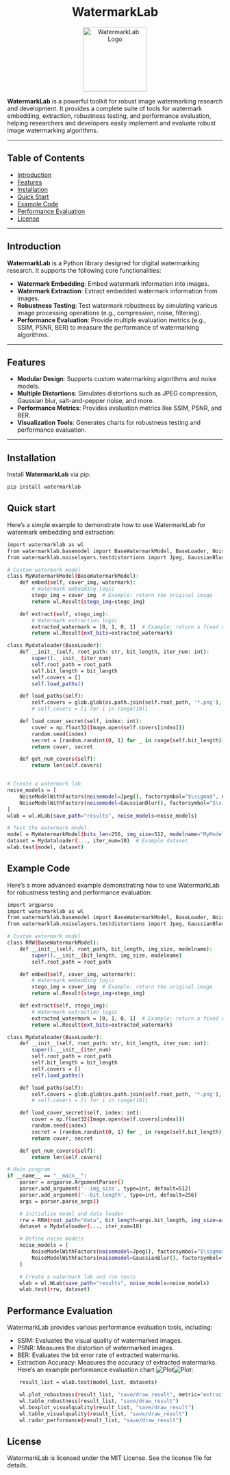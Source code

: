 <h1 align="center">WatermarkLab</h1>

<p align="center">
  <img src="./figures/logo.svg" alt="WatermarkLab Logo" width="150">
</p>

**WatermarkLab** is a powerful toolkit for robust image watermarking research and development. It provides a complete suite of tools for watermark embedding, extraction, robustness testing, and performance evaluation, helping researchers and developers easily implement and evaluate robust image watermarking algorithms.

---

## Table of Contents
- [Introduction](#introduction)
- [Features](#features)
- [Installation](#installation)
- [Quick Start](#quick-start)
- [Example Code](#example-code)
- [Performance Evaluation](#performance-evaluation)
- [License](#license)

---

## Introduction

**WatermarkLab** is a Python library designed for digital watermarking research. It supports the following core functionalities:
- **Watermark Embedding**: Embed watermark information into images.
- **Watermark Extraction**: Extract embedded watermark information from images.
- **Robustness Testing**: Test watermark robustness by simulating various image processing operations (e.g., compression, noise, filtering).
- **Performance Evaluation**: Provide multiple evaluation metrics (e.g., SSIM, PSNR, BER) to measure the performance of watermarking algorithms.

---

## Features

- **Modular Design**: Supports custom watermarking algorithms and noise models.
- **Multiple Distortions**: Simulates distortions such as JPEG compression, Gaussian blur, salt-and-pepper noise, and more.
- **Performance Metrics**: Provides evaluation metrics like SSIM, PSNR, and BER.
- **Visualization Tools**: Generates charts for robustness testing and performance evaluation.

---

## Installation

Install **WatermarkLab** via pip:

```bash
pip install watermarklab
```

## Quick start
Here’s a simple example to demonstrate how to use WatermarkLab for watermark embedding and extraction:
```bash
import watermarklab as wl
from watermarklab.basemodel import BaseWatermarkModel, BaseLoader, NoiseModelWithFactors
from watermarklab.noiselayers.testdistortions import Jpeg, GaussianBlur

# Custom watermark model
class MyWatermarkModel(BaseWatermarkModel):
    def embed(self, cover_img, watermark):
        # Watermark embedding logic
        stego_img = cover_img  # Example: return the original image
        return wl.Result(stego_img=stego_img)

    def extract(self, stego_img):
        # Watermark extraction logic
        extracted_watermark = [0, 1, 0, 1]  # Example: return a fixed watermark
        return wl.Result(ext_bits=extracted_watermark)

class Mydataloader(BaseLoader):
    def __init__(self, root_path: str, bit_length, iter_num: int):
        super().__init__(iter_num)
        self.root_path = root_path
        self.bit_length = bit_length
        self.covers = []
        self.load_paths()

    def load_paths(self):
        self.covers = glob.glob(os.path.join(self.root_path, '*.png'), recursive=True)
        # self.covers = [i for i in range(10)]

    def load_cover_secret(self, index: int):
        cover = np.float32(Image.open(self.covers[index]))
        random.seed(index)
        secret = [random.randint(0, 1) for _ in range(self.bit_length)]
        return cover, secret

    def get_num_covers(self):
        return len(self.covers)


# Create a watermark lab
noise_models = [
    NoiseModelWithFactors(noisemodel=Jpeg(), factorsymbol="$\sigma$", noisename="JPEG Compression", factors=[50, 70, 90]),
    NoiseModelWithFactors(noisemodel=GaussianBlur(), factorsymbol="$\sigma$", noisename="Gaussian Blur", factors=[1.0, 2.0, 3.0]),
]
wlab = wl.WLab(save_path="results", noise_models=noise_models)

# Test the watermark model
model = MyWatermarkModel(bits_len=256, img_size=512, modelname="MyModel")
dataset = Mydataloader(..., iter_num=10)  # Example dataset
wlab.test(model, dataset)
```

## Example Code
Here’s a more advanced example demonstrating how to use WatermarkLab for robustness testing and performance evaluation:
```bash
import argparse
import watermarklab as wl
from watermarklab.basemodel import BaseWatermarkModel, BaseLoader, NoiseModelWithFactors
from watermarklab.noiselayers.testdistortions import Jpeg, GaussianBlur

# Custom watermark model
class RRW(BaseWatermarkModel):
    def __init__(self, root_path, bit_length, img_size, modelname):
        super().__init__(bit_length, img_size, modelname)
        self.root_path = root_path

    def embed(self, cover_img, watermark):
        # Watermark embedding logic
        stego_img = cover_img  # Example: return the original image
        return wl.Result(stego_img=stego_img)

    def extract(self, stego_img):
        # Watermark extraction logic
        extracted_watermark = [0, 1, 0, 1]  # Example: return a fixed watermark
        return wl.Result(ext_bits=extracted_watermark)

class Mydataloader(BaseLoader):
    def __init__(self, root_path: str, bit_length, iter_num: int):
        super().__init__(iter_num)
        self.root_path = root_path
        self.bit_length = bit_length
        self.covers = []
        self.load_paths()

    def load_paths(self):
        self.covers = glob.glob(os.path.join(self.root_path, '*.png'), recursive=True)
        # self.covers = [i for i in range(10)]

    def load_cover_secret(self, index: int):
        cover = np.float32(Image.open(self.covers[index]))
        random.seed(index)
        secret = [random.randint(0, 1) for _ in range(self.bit_length)]
        return cover, secret

    def get_num_covers(self):
        return len(self.covers)

# Main program
if __name__ == "__main__":
    parser = argparse.ArgumentParser()
    parser.add_argument('--img_size', type=int, default=512)
    parser.add_argument('--bit_length', type=int, default=256)
    args = parser.parse_args()

    # Initialize model and data loader
    rrw = RRW(root_path="data", bit_length=args.bit_length, img_size=args.img_size, modelname="RRW")
    dataset = Mydataloader(..., iter_num=10)

    # Define noise models
    noise_models = [
        NoiseModelWithFactors(noisemodel=Jpeg(), factorsymbol="$\sigma$", noisename="JPEG Compression", factors=[50, 70, 90]),
        NoiseModelWithFactors(noisemodel=GaussianBlur(), factorsymbol="$\sigma$", noisename="Gaussian Blur", factors=[1.0, 2.0, 3.0]),
    ]

    # Create a watermark lab and run tests
    wlab = wl.WLab(save_path="results", noise_models=noise_models)
    wlab.test(rrw, dataset)
```
## Performance Evaluation
WatermarkLab provides various performance evaluation tools, including:
- SSIM: Evaluates the visual quality of watermarked images.
- PSNR: Measures the distortion of watermarked images.
- BER: Evaluates the bit error rate of extracted watermarks.
- Extraction Accuracy: Measures the accuracy of extracted watermarks.
Here’s an example performance evaluation chart ![Plot](figures/plot.png)![Plot](figures/radar.png):
```bash
    result_list = wlab.test(model_list, datasets)

    wl.plot_robustness(result_list, "save/draw_result", metric="extract_accuracy")
    wl.table_robustness(result_list, "save/draw_result")
    wl.boxplot_visualquality(result_list, "save/draw_result")
    wl.table_visualquality(result_list, "save/draw_result")
    wl.radar_performance(result_list, "save/draw_result")
```
## License

WatermarkLab is licensed under the MIT License. See the license file for details.
